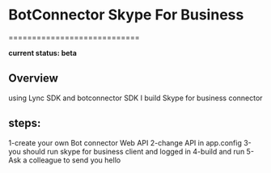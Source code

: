 # BotConnector Skype For Business
============================

**current status: beta**

## Overview ##

using Lync SDK and botconnector SDK I build Skype for business connector
## steps: ##
1-create your own Bot connector Web API
2-change API in app.config
3-you should run skype for business client and logged in
4-build and run
5-Ask a colleague to send you hello

